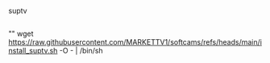
suptv
##
""
wget https://raw.githubusercontent.com/MARKETTV1/softcams/refs/heads/main/install_suptv.sh -O - | /bin/sh
